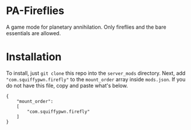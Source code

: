 PA-Fireflies
============

A game mode for planetary annihilation. Only fireflies and the bare essentials are allowed.

Installation
============
To install, just `git clone` this repo into the `server_mods` directory. Next, add `"com.squiffypwn.firefly"` to the `mount_order` array inside `mods.json`. If you do not have this file, copy and paste what's below.

```
{
	"mount_order":
	[
		"com.squiffypwn.firefly"
	]
}

```
